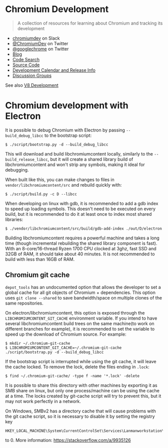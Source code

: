 # Chromium Development

> A collection of resources for learning about Chromium and tracking its
> development

* [chromiumdev](https://chromiumdev-slack.herokuapp.com) on Slack
* [@ChromiumDev](https://twitter.com/ChromiumDev) on Twitter
* [@googlechrome](https://twitter.com/googlechrome) on Twitter
* [Blog](https://blog.chromium.org)
* [Code Search](https://cs.chromium.org/)
* [Source Code](https://cs.chromium.org/chromium/src/)
* [Development Calendar and Release Info](https://www.chromium.org/developers/calendar)
* [Discussion Groups](http://www.chromium.org/developers/discussion-groups)

See also [V8 Development](v8-development.md)

# Chromium development with Electron

It is possible to debug Chromium with Electron by passing `--build_debug_libcc`
to the bootstrap script:

    $ ./script/bootstrap.py -d --build_debug_libcc

This will download and build libchromiumcontent locally, similarly to the
`--build_release_libcc`, but it will create a shared library build of
libchromiumcontent and won't strip any symbols, making it ideal for debugging.

When built like this, you can make changes to files in
`vendor/libchromiumcontent/src` and rebuild quickly with:

    $ ./script/build.py -c D --libcc

When developing on linux with gdb, it is recommended to add a gdb index to speed
up loading symbols. This doesn't need to be executed on every build, but it is
recommended to do it at least once to index most shared libraries:

    $ ./vendor/libchromiumcontent/src/build/gdb-add-index ./out/D/electron

Building libchromiumcontent requires a powerful machine and takes a long time
(though incremental rebuilding the shared library component is fast). With an
8-core/16-thread Ryzen 1700 CPU clocked at 3ghz, fast SSD and 32GB of RAM, it
should take about 40 minutes. It is not recommended to build with less than 16GB
of RAM.

## Chromium git cache

`depot_tools` has an undocumented option that allows the developer to set a
global cache for all git objects of Chromium + dependencies. This option uses
`git clone --shared` to save bandwidth/space on multiple clones of the same
repositories.

On electron/libchromiumcontent, this option is exposed through the
`LIBCHROMIUMCONTENT_GIT_CACHE` environment variable. If you intend to have
several libchromiumcontent build trees on the same machine(to work on different
branches for example), it is recommended to set the variable to speed up the
download of Chromium source. For example:

    $ mkdir ~/.chromium-git-cache
    $ LIBCHROMIUMCONTENT_GIT_CACHE=~/.chromium-git-cache ./script/bootstrap.py -d --build_debug_libcc

If the bootstrap script is interrupted while using the git cache, it will leave
the cache locked. To remove the lock, delete the files ending in `.lock`:

    $ find ~/.chromium-git-cache/ -type f -name '*.lock' -delete

It is possible to share this directory with other machines by exporting it as
SMB share on linux, but only one process/machine can be using the cache at a
time. The locks created by git-cache script will try to prevent this, but it may
not work perfectly in a network.

On Windows, SMBv2 has a directory cache that will cause problems with the git
cache script, so it is necessary to disable it by setting the registry key

    HKEY_LOCAL_MACHINE\System\CurrentControlSet\Services\Lanmanworkstation\Parameters\DirectoryCacheLifetime

to 0. More information: https://stackoverflow.com/a/9935126
